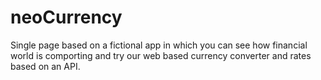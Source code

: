 # neoCurrency
Single page based on a fictional app in which you can see how financial world is comporting and try our web based currency converter and rates based on an API.
